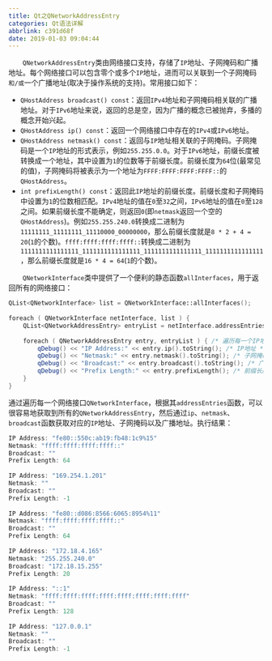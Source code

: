 ```yaml
---
title: Qt之QNetworkAddressEntry
categories: Qt语法详解
abbrlink: c391d68f
date: 2019-01-03 09:04:44
---
```

&emsp;&emsp;`QNetworkAddressEntry`类由网络接口支持，存储了`IP`地址、子网掩码和广播地址。每个网络接口可以包含零个或多个`IP`地址，进而可以关联到一个子网掩码`和/或`一个广播地址(取决于操作系统的支持)。常用接口如下：

- `QHostAddress broadcast() const`：返回`IPv4`地址和子网掩码相关联的广播地址。对于`IPv6`地址来说，返回的总是空，因为广播的概念已被抛弃，多播的概念开始兴起。
- `QHostAddress ip() const`：返回一个网络接口中存在的`IPv4`或`IPv6`地址。
- `QHostAddress netmask() const`：返回与`IP`地址相关联的子网掩码。子网掩码是一个`IP`地址的形式表示，例如`255.255.0.0`。对于`IPv6`地址，前缀长度被转换成一个地址，其中设置为`1`的位数等于前缀长度。前缀长度为`64`位(最常见的值)，子网掩码将被表示为一个地址为`FFFF:FFFF:FFFF:FFFF::`的`QHostAddress`。
- `int prefixLength() const`：返回此`IP`地址的前缀长度。前缀长度和子网掩码中设置为`1`的位数相匹配。`IPv4`地址的值在`0`至`32`之间，`IPv6`地址的值在`0`至`128`之间。如果前缀长度不能确定，则返回`0`(即`netmask`返回一个空的`QHostAddress`)。例如`255.255.240.0`转换成二进制为`11111111_11111111_11110000_00000000`，那么前缀长度就是`8 * 2 + 4 = 20`(`1`的个数)。`ffff:ffff:ffff:ffff::`转换成二进制为`1111111111111111_1111111111111111_1111111111111111_1111111111111111`，那么前缀长度就是`16 * 4 = 64`(`1`的个数)。

&emsp;&emsp;`QNetworkInterface`类中提供了一个便利的静态函数`allInterfaces`，用于返回所有的网络接口：

``` cpp
QList<QNetworkInterface> list = QNetworkInterface::allInterfaces();
​
foreach ( QNetworkInterface netInterface, list ) {
    QList<QNetworkAddressEntry> entryList = netInterface.addressEntries();
​
    foreach ( QNetworkAddressEntry entry, entryList ) { /* 遍历每一个IP地址 */
        qDebug() << "IP Address:" << entry.ip().toString(); /* IP地址 */
        qDebug() << "Netmask:" << entry.netmask().toString(); /* 子网掩码 */
        qDebug() << "Broadcast:" << entry.broadcast().toString(); /* 广播地址 */
        qDebug() << "Prefix Length:" << entry.prefixLength(); /* 前缀长度 */
    }
}
```

通过遍历每一个网络接口`QNetworkInterface`，根据其`addressEntries`函数，可以很容易地获取到所有的`QNetworkAddressEntry`，然后通过`ip`、`netmask`、`broadcast`函数获取对应的`IP`地址、子网掩码以及广播地址。执行结果：

``` cpp
IP Address: "fe80::550c:ab19:fb48:1c9%15"
Netmask: "ffff:ffff:ffff:ffff::"
Broadcast: ""
Prefix Length: 64
​
IP Address: "169.254.1.201"
Netmask: ""
Broadcast: ""
Prefix Length: -1
​
IP Address: "fe80::d086:8566:6065:8954%11"
Netmask: "ffff:ffff:ffff:ffff::"
Broadcast: ""
Prefix Length: 64
​
IP Address: "172.18.4.165"
Netmask: "255.255.240.0"
Broadcast: "172.18.15.255"
Prefix Length: 20
​
IP Address: "::1"
Netmask: "ffff:ffff:ffff:ffff:ffff:ffff:ffff:ffff"
Broadcast: ""
Prefix Length: 128
​
IP Address: "127.0.0.1"
Netmask: ""
Broadcast: ""
Prefix Length: -1
```